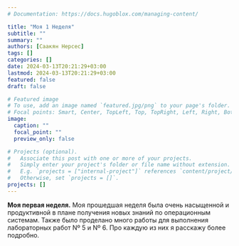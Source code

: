 ```yaml
---
# Documentation: https://docs.hugoblox.com/managing-content/

title: "Моя 1 Неделя"
subtitle: ""
summary: ""
authors: [Саакян Нерсес]
tags: []
categories: []
date: 2024-03-13T20:21:29+03:00
lastmod: 2024-03-13T20:21:29+03:00
featured: false
draft: false

# Featured image
# To use, add an image named `featured.jpg/png` to your page's folder.
# Focal points: Smart, Center, TopLeft, Top, TopRight, Left, Right, BottomLeft, Bottom, BottomRight.
image:
  caption: ""
  focal_point: ""
  preview_only: false

# Projects (optional).
#   Associate this post with one or more of your projects.
#   Simply enter your project's folder or file name without extension.
#   E.g. `projects = ["internal-project"]` references `content/project/deep-learning/index.md`.
#   Otherwise, set `projects = []`.
projects: []
---
```

**Моя первая неделя.**
Моя прошедшая неделя была очень насыщенной и продуктивной в плане получения новых знаний по операционным системам. Также было проделано много работы для выполнения лабораторных работ Nº 5 и Nº 6. Про каждую из них я расскажу более подробно.
